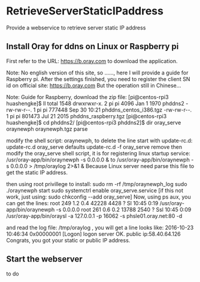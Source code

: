 # RetrieveServerStaticIPaddress
Provide a webservice to retrieve server static IP address

## Install Oray for ddns on Linux or Raspberry pi

First refer to the URL:
https://b.oray.com
to download the application. 

Note: No english version of this site, so ......, here I will provide a guide for Raspberry pi. After the settings finished, you need to register the client SN id on official site:
https://b.oray.com
But the operation still in Chinese...

Note: Guide for Raspberry, download the zip file:
[pi@centos-rpi3 huashengke]$ ll
total 1548
drwxrwxr-x. 2 pi pi   4096 Jan  1  1970 phddns2
-rw-rw-r--. 1 pi pi 777448 Sep 30 10:21 phddns_centos_i386.tgz
-rw-rw-r--. 1 pi pi 801473 Jul 21  2015 phddns_raspberry.tgz
[pi@centos-rpi3 huashengke]$ cd phddns2/
[pi@centos-rpi3 phddns2]$ dir
oray_serve  oraynewph  oraynewph.tgz  parse

modify the shell script: oraynewph, to delete the line start with update-rc.d:
update-rc.d oray_serve defaults
update-rc.d  -f oray_serve remove
then modify the oray_serve shell script, it is for registering linux startup service:
/usr/oray-app/bin/oraynewph -s 0.0.0.0 & 
to
/usr/oray-app/bin/oraynewph -s 0.0.0.0 > /tmp/oraylog 2>&1 &
Because Linux server need parse this file to get the static IP address.

then using root privillege to install:
sudo rm -rf /tmp/oraynewph_log
sudo ./oraynewph start
sudo systemctrl enable oray_serve.service [if this not work, just using: sudo chkconfig --add oray_serve]
Now, using ps aux, you can get the lines:
root       249  1.2  0.4  42228  4428 ?        Sl   10:45   0:19 /usr/oray-app/bin/oraynewph -s 0.0.0.0
root       261  0.6  0.2  13788  2540 ?        Ssl  10:45   0:09 /usr/oray-app/bin/oraysl -a 127.0.0.1 -p 16062 -s phsle01.oray.net:80 -d

and read the log file: /tmp/oraylog , you will get a line looks like:
2016-10-23 10:46:34     0x00000001  [Logon] logon server OK. public ip:58.40.64.126
Congrats, you got your static or public IP address.

## Start the webserver

to do
